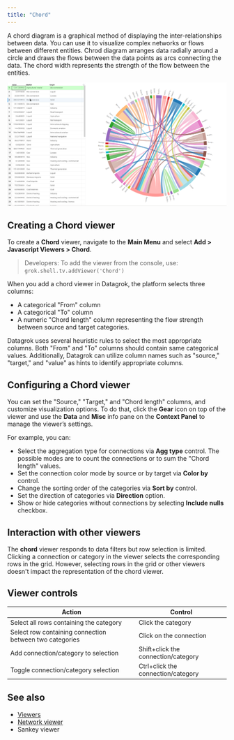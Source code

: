 ```yaml
---
title: "Chord"
---
```

A chord diagram is a graphical method of displaying the inter-relationships
between data.
You can use it to visualize complex networks or flows between
different entities.
Chrod diagram arranges data radially around a circle and draws the flows
between the data points as arcs connecting the data.
The chord width represents the strength of the flow
between the entities.

![Chord viewer](chord-viewer.png)

## Creating a Chord viewer

To create a **Chord** viewer, navigate to the **Main Menu**
and select **Add > Javascript Viewers > Chord**.

> Developers: To add the viewer from the console, use:
`grok.shell.tv.addViewer('Chord')`

When you add a chord viewer in Datagrok, the platform selects three columns:

* A categorical "From" column
* A categorical "To" column
* A numeric "Chord length" column representing the flow strength between source
and target categories.

Datagrok uses several heuristic rules to select the most appropriate columns.
Both "From" and "To" columns should contain same categorical values.
Additionally, Datagrok can utilize column names
such as "source," "target," and "value" as hints to identify appropriate columns.

## Configuring a Chord viewer

You can set the "Source," "Target," and "Chord length" columns,
and customize visualization options.
To do that, click the **Gear** icon on top of the viewer and use the **Data**
and **Misc** info pane
on the **Context Panel** to manage the viewer’s settings.

For example, you can:

* Select the aggregation type for connections via **Agg type** control.
The possible modes are to count the connections or to sum the "Chord length" values.
* Set the connection color mode by source or by target via **Color by** control.
* Change the sorting order of the categories via **Sort by** control.
* Set the direction of categories via **Direction** option.
* Show or hide categories without connections by selecting **Include nulls** checkbox.

## Interaction with other viewers

The **chord** viewer responds to data filters but row selection is limited.
Clicking a connection or category in the viewer selects
the corresponding rows in the grid.
However, selecting rows in the grid or other viewers
doesn't impact the representation of the chord viewer.

## Viewer controls

| Action                                                  | Control                            |
|---------------------------------------------------------|------------------------------------|
| Select all rows containing the category                 | Click the category                 |
| Select row containing connection between two categories | Click on the connection            |
| Add connection/category to selection                    | Shift+click the connection/category|
| Toggle connection/category selection                    | Ctrl+click the connection/category |

## See also

* [Viewers](../viewers/viewers.md)
* [Network viewer](network-diagram.md)
* Sankey viewer
